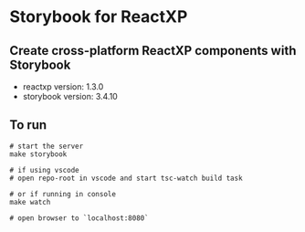 # Storybook for ReactXP

## Create cross-platform ReactXP components with Storybook

- reactxp version: 1.3.0
- storybook version: 3.4.10

## To run

    # start the server
    make storybook

    # if using vscode
    # open repo-root in vscode and start tsc-watch build task

    # or if running in console
    make watch

    # open browser to `localhost:8080`
